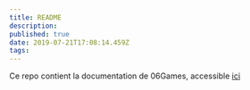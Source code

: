 ```yaml
---
title: README
description: 
published: true
date: 2019-07-21T17:08:14.459Z
tags: 
---
```


Ce repo contient la documentation de 06Games, accessible [ici](https://06games.ddns.net:8887/)
